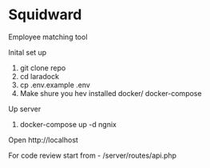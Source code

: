 # Squidward
Employee matching tool

Inital set up
1. git clone repo
2. cd laradock
3. cp .env.example .env
4. Make shure you hev installed docker/ docker-compose

Up server
1. docker-compose up -d ngnix

Open http://localhost


For code review start from - /server/routes/api.php
